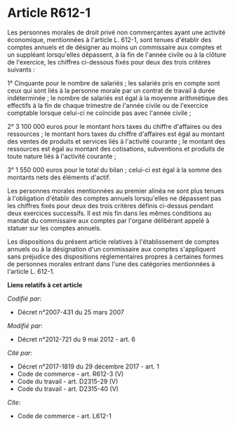 # Article R612-1

Les personnes morales de droit privé non commerçantes ayant une activité économique, mentionnées à l'article L. 612-1, sont
tenues d'établir des comptes annuels et de désigner au moins un commissaire aux comptes et un suppléant lorsqu'elles
dépassent, à la fin de l'année civile ou à la clôture de l'exercice, les chiffres ci-dessous fixés pour deux des trois
critères suivants : 

1° Cinquante pour le nombre de salariés ; les salariés pris en compte sont ceux qui sont liés à la personne morale par un
contrat de travail à durée indéterminée ; le nombre de salariés est égal à la moyenne arithmétique des effectifs à la fin de
chaque trimestre de l'année civile ou de l'exercice comptable lorsque celui-ci ne coïncide pas avec l'année civile ; 

2° 3 100 000 euros pour le montant hors taxes du chiffre d'affaires ou des ressources ; le montant hors taxes du chiffre
d'affaires est égal au montant des ventes de produits et services liés à l'activité courante ; le montant des ressources est
égal au montant des cotisations, subventions et produits de toute nature liés à l'activité courante ; 

3° 1 550 000 euros pour le total du bilan ; celui-ci est égal à la somme des montants nets des éléments d'actif. 

Les personnes morales mentionnées au premier alinéa ne sont plus tenues à l'obligation d'établir des comptes annuels
lorsqu'elles ne dépassent pas les chiffres fixés pour deux des trois critères définis ci-dessus pendant deux exercices
successifs. Il est mis fin dans les mêmes conditions au mandat du commissaire aux comptes par l'organe délibérant appelé à
statuer sur les comptes annuels. 

Les dispositions du présent article relatives à l'établissement de comptes annuels ou à la désignation d'un commissaire aux
comptes s'appliquent sans préjudice des dispositions réglementaires propres à certaines formes de personnes morales entrant
dans l'une des catégories mentionnées à l'article L. 612-1.

**Liens relatifs à cet article**

_Codifié par_:

  - Décret n°2007-431 du 25 mars 2007

_Modifié par_:

  - Décret n°2012-721 du 9 mai 2012 - art. 6

_Cité par_:

  - Décret n°2017-1819 du 29 décembre 2017 - art. 1
  - Code de commerce - art. R612-3 (V)
  - Code du travail - art. D2315-29 (V)
  - Code du travail - art. D2315-40 (V)

_Cite_:

  - Code de commerce - art. L612-1
